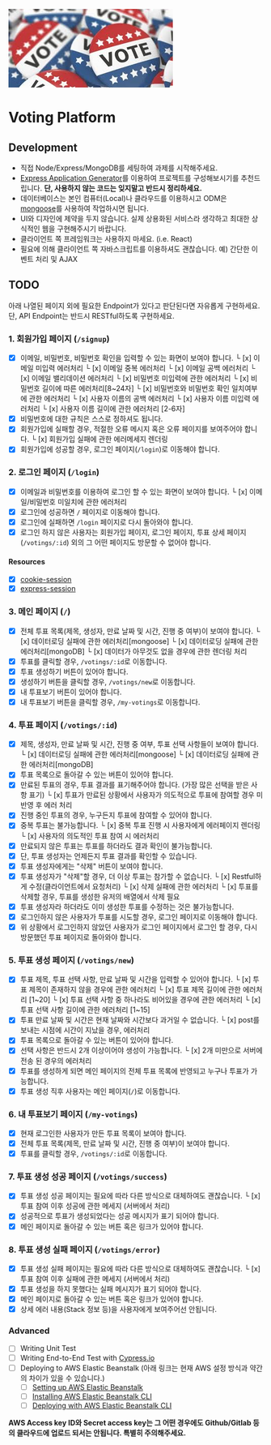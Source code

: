 ![Voting](/voting.jpeg)

# Voting Platform

## Development

- 직접 Node/Express/MongoDB를 세팅하여 과제를 시작해주세요.
- [Express Application Generator](https://expressjs.com/en/starter/generator.html)를 이용하여 프로젝트를 구성해보시기를 추천드립니다. **단, 사용하지 않는 코드는 잊지말고 반드시 정리하세요.**
- 데이터베이스는 본인 컴퓨터(Local)나 클라우드를 이용하시고 ODM은 [mongoose](https://mongoosejs.com/docs/connections.html)를 사용하여 작업하시면 됩니다.
- UI와 디자인에 제약을 두지 않습니다. 실제 상용화된 서비스라 생각하고 최대한 상식적인 웹을 구현해주시기 바랍니다.
- 클라이언트 쪽 프레임워크는 사용하지 마세요. (i.e. React)
- 필요에 의해 클라이언트 쪽 자바스크립트를 이용하셔도 괜찮습니다. 예) 간단한 이벤트 처리 및 AJAX

## TODO

아래 나열된 페이지 외에 필요한 Endpoint가 있다고 판단된다면 자유롭게 구현하세요. 단, API Endpoint는 반드시 RESTful하도록 구현하세요.

### 1. 회원가입 페이지 (`/signup`)

- [x] 이메일, 비밀번호, 비밀번호 확인을 입력할 수 있는 화면이 보여야 합니다.
  └ [x] 이메일 미입력 에러처리
  └ [x] 이메일 중복 에러처리
  └ [x] 이메일 공백 에러처리
  └ [x] 이메일 밸리데이션 에러처리
  └ [x] 비밀번호 미입력에 관한 에러처리
  └ [x] 비밀번호 길이에 따른 에러처리[8~24자]
  └ [x] 비밀번호와 비밀번호 확인 일치여부에 관한 에러처리
  └ [x] 사용자 이름의 공백 에러처리
  └ [x] 사용자 이름 미입력 에러처리
  └ [x] 사용자 이름 길이에 관한 에러처리 [2-6자]
- [x] 비밀번호에 대한 규칙은 스스로 정하셔도 됩니다.
- [x] 회원가입에 실패할 경우, 적절한 오류 메시지 혹은 오류 페이지를 보여주어야 합니다.
  └ [x] 회원가입 실패에 관한 에러메세지 렌더링
- [x] 회원가입에 성공할 경우, 로그인 페이지(`/login`)로 이동해야 합니다.

### 2. 로그인 페이지 (`/login`)

- [x] 이메일과 비밀번호를 이용하여 로그인 할 수 있는 화면이 보여야 합니다.
  └ [x] 이메일/비밀번호 미일치에 관한 에러처리
- [x] 로그인에 성공하면 `/` 페이지로 이동해야 합니다.
- [x] 로그인에 실패하면 `/login` 페이지로 다시 돌아와야 합니다.
- [x] 로그인 하지 않은 사용자는 회원가입 페이지, 로그인 페이지, 투표 상세 페이지(`/votings/:id`) 외의 그 어떤 페이지도 방문할 수 없어야 합니다.

#### Resources

- [x] [cookie-session](https://expressjs.com/en/resources/middleware/cookie-session.html)
- [x] [express-session](https://expressjs.com/en/resources/middleware/session.html)

### 3. 메인 페이지 (`/`)

- [x] 전체 투표 목록(제목, 생성자, 만료 날짜 및 시간, 진행 중 여부)이 보여야 합니다.
  └ [x] 데이터로딩 실패에 관한 에러처리[mongoose]
  └ [x] 데이터로딩 실패에 관한 에러처리[mongoDB]
  └ [x] 데이터가 아무것도 없을 경우에 관한 렌더링 처리
- [x] 투표를 클릭할 경우, `/votings/:id`로 이동합니다.
- [x] 투표 생성하기 버튼이 있어야 합니다.
- [x] 생성하기 버튼을 클릭할 경우, `/votings/new`로 이동합니다.
- [x] 내 투표보기 버튼이 있어야 합니다.
- [x] 내 투표보기 버튼을 클릭할 경우, `/my-votings`로 이동합니다.

### 4. 투표 페이지 (`/votings/:id`)

- [x] 제목, 생성자, 만료 날짜 및 시간, 진행 중 여부, 투표 선택 사항들이 보여야 합니다.
  └ [x] 데이터로딩 실패에 관한 에러처리[mongoose]
  └ [x] 데이터로딩 실패에 관한 에러처리[mongoDB]
- [x] 투표 목록으로 돌아갈 수 있는 버튼이 있어야 합니다.
- [x] 만료된 투표의 경우, 투표 결과를 표기해주어야 합니다. (가장 많은 선택을 받은 사항 표기)
  └ [x] 투표가 만료된 상황에서 사용자가 의도적으로 투표에 참여할 경우 미반영 후 에러 처리
- [x] 진행 중인 투표의 경우, 누구든지 투표에 참여할 수 있어야 합니다.
- [x] 중복 투표는 불가능합니다.
  └ [x] 중복 투표 진행 시 사용자에게 에러페이지 렌더링
  └ [x] 사용자의 의도적인 투표 참여 시 에러처리
- [x] 만료되지 않은 투표는 투표를 하더라도 결과 확인이 불가능합니다.
- [x] 단, 투표 생성자는 언제든지 투표 결과를 확인할 수 있습니다.
- [x] 투표 생성자에게는 "삭제" 버튼이 보여야 합니다.
- [x] 투표 생성자가 "삭제"할 경우, 더 이상 투표는 참가할 수 없습니다.
  └ [x] Restful하게 수정(클라이언트에서 요청처리)
  └ [x] 삭제 실패에 관한 에러처리
  └ [x] 투표를 삭제할 경우, 투표를 생성한 유저의 배열에서 삭제 필요
- [x] 투표 생성자라 하더라도 이미 생성한 투표를 수정하는 것은 불가능합니다.
- [x] 로그인하지 않은 사용자가 투표를 시도할 경우, 로그인 페이지로 이동해야 합니다.
- [x] 위 상황에서 로그인하지 않았던 사용자가 로그인 페이지에서 로그인 할  경우, 다시 방문했던 투표 페이지로 돌아와야 합니다.

### 5. 투표 생성 페이지 (`/votings/new`)

- [x] 투표 제목, 투표 선택 사항, 만료 날짜 및 시간을 입력할 수 있어야 합니다.
  └ [x] 투표 제목이 존재하지 않을 경우에 관한 에러처리
  └ [x] 투표 제목 길이에 관한 에러처리 [1~20]
  └ [x] 투표 선택 사항 중 하나라도 비어있을 경우에 관한 에러처리
  └ [x] 투표 선택 사항 길이에 관한 에러처리 [1~15]
- [x] 투표 만료 날짜 및 시간은 현재 날짜와 시간보다 과거일 수 없습니다.
  └ [x] post를 보내는 시점에 시간이 지났을 경우, 에러처리
- [x] 투표 목록으로 돌아갈 수 있는 버튼이 있어야 합니다.
- [x] 선택 사항은 반드시 2개 이상이어야 생성이 가능합니다.
  └ [x] 2개 미만으로 서버에 전송 된 경우의 에러처리
- [x] 투표를 생성하게 되면 메인 페이지의 전체 투표 목록에 반영되고 누구나 투표가 가능합니다.
- [x] 투표 생성 직후 사용자는 메인 페이지(`/`)로 이동합니다.

### 6. 내 투표보기 페이지 (`/my-votings`)

- [x] 현재 로그인한 사용자가 만든 투표 목록이 보여야 합니다.
- [x] 전체 투표 목록(제목, 만료 날짜 및 시간, 진행 중 여부)이 보여야 합니다.
- [x] 투표를 클릭할 경우, `/votings/:id`로 이동합니다.

### 7. 투표 생성 성공 페이지 (`/votings/success`)

- [x] 투표 생성 성공 페이지는 필요에 따라 다른 방식으로 대체하여도 괜찮습니다.
  └ [x] 투표 참여 이후 성공에 관한 메세지 (서버에서 처리)
- [x] 성공적으로 투표가 생성되었다는 성공 메시지가 표기 되어야 합니다.
- [x] 메인 페이지로 돌아갈 수 있는 버튼 혹은 링크가 있어야 합니다.

### 8. 투표 생성 실패 페이지 (`/votings/error`)

- [x] 투표 생성 실패 페이지는 필요에 따라 다른 방식으로 대체하여도 괜찮습니다.
  └ [x] 투표 참여 이후 실패에 관한 메세지 (서버에서 처리)
- [x] 투표 생성을 하지 못했다는 실패 메시지가 표기 되어야 합니다.
- [x] 메인 페이지로 돌아갈 수 있는 버튼 혹은 링크가 있어야 합니다.
- [x] 상세 에러 내용(Stack 정보 등)을 사용자에게 보여주어선 안됩니다.

### Advanced

- [ ] Writing Unit Test
- [ ] Writing End-to-End Test with [Cypress.io](https://www.cypress.io/)
- [ ] Deploying to AWS Elastic Beanstalk (아래 링크는 현재 AWS 설정 방식과 약간의 차이가 있을 수 있습니다.)
  - [ ] [Setting up AWS Elastic Beanstalk](https://github.com/vanilla-coding/deploy-with-aws-eb-and-circleci/wiki/Setting-up-AWS-Elastic-Beanstalk)
  - [ ] [Installing AWS Elastic Beanstalk CLI](https://github.com/vanilla-coding/deploy-with-aws-eb-and-circleci/wiki/Installing-Elastic-Beanstalk-CLI)
  - [ ] [Deploying with AWS Elastic Beanstalk CLI](https://github.com/vanilla-coding/deploy-with-aws-eb-and-circleci/wiki/Deploying-with-Elastic-Beanstalk-CLI)

**AWS Access key ID와 Secret access key는 그 어떤 경우에도 Github/Gitlab 등의 클라우드에 업로드 되서는 안됩니다. 특별히 주의해주세요.**